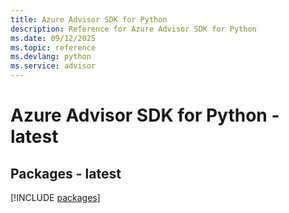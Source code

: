 ```yaml
---
title: Azure Advisor SDK for Python
description: Reference for Azure Advisor SDK for Python
ms.date: 09/12/2025
ms.topic: reference
ms.devlang: python
ms.service: advisor
---
```

# Azure Advisor SDK for Python - latest
## Packages - latest
[!INCLUDE [packages](advisor-index.md)]